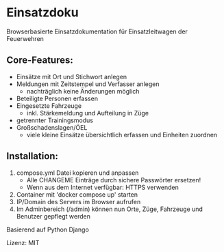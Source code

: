 # Einsatzdoku
Browserbasierte Einsatzdokumentation für Einsatzleitwagen der Feuerwehren



Core-Features:
-
 - Einsätze mit Ort und Stichwort anlegen
 - Meldungen mit Zeitstempel und Verfasser anlegen
    - nachträglich keine Änderungen möglich
 - Beteiligte Personen erfassen
 - Eingesetzte Fahrzeuge
   - inkl. Stärkemeldung und Aufteilung in Züge
 - getrennter Trainingsmodus
 - Großschadenslagen/ÖEL
   - viele kleine Einsätze übersichtlich erfassen und Einheiten zuordnen
 

Installation:
-
1. compose.yml Datei kopieren und anpassen
    - Alle CHANGEME Einträge durch sichere Passwörter ersetzen!
    - Wenn aus dem Internet verfügbar: HTTPS verwenden
2. Container mit 'docker compose up' starten
3. IP/Domain des Servers im Browser aufrufen
4. Im Adminbereich (/admin) können nun Orte, Züge, Fahrzeuge und Benutzer gepflegt werden

Basierend auf Python Django


Lizenz: MIT
